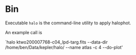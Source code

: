 # Bin

Executable `halo` is the command-line utility to apply halophot. 

An example call is

`halo ktwo200007768-c04_lpd-targ.fits --data-dir /home/ben/Data/kepler/halo/ --name atlas -c 4 --do-plot'